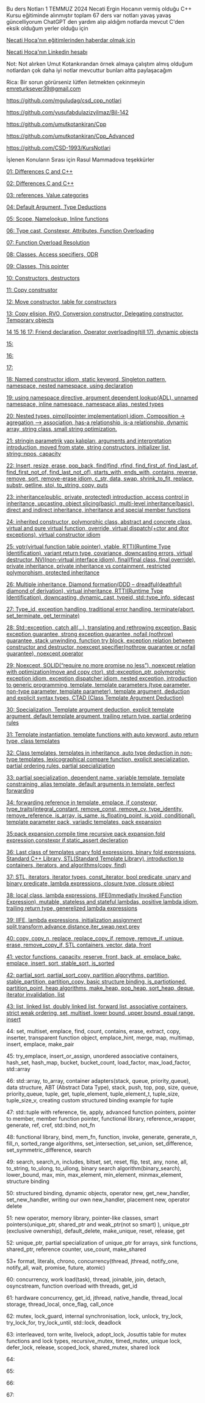Bu ders Notları 1 TEMMUZ 2024 Necati Ergin Hocanın vermiş olduğu C++ Kursu eğitiminde alınmıştır toplam 67 ders var 
notları yavaş yavaş güncelliyorum ChatGPT den yardım alıp aldığım notlarda mevcut C'den eksik olduğum yerler olduğu için

[Necati Hoca'nın eğitimlerinden haberdar olmak için](https://plepa.com/)

[Necati Hoca'nın Linkedin hesabı](https://www.linkedin.com/in/necatiergn/)

Not: Not alırken Umut Kotankırandan örnek almaya çalıştım almış olduğum notlardan çok daha iyi notlar mevcuttur bunları altta paylaşacağım

Rica: Bir sorun görürseniz lütfen iletmekten çekinmeyin emreturksever39@gmail.com

https://github.com/mguludag/csd_cpp_notlari

https://github.com/yusufabdulazizyilmaz/Bil-142

https://github.com/umutkotankiran/Cpp

https://github.com/umutkotankiran/Cpp_Advanced

https://github.com/CSD-1993/KursNotlari

İşlenen Konuların Sırası için Rasul Mammadova teşekkürler

[01:
Differences C and C++](https://github.com/kasimir039/NecatiErginDersNotlari/tree/master/01_01_07_2024)

[02: 
Differences C and C++](https://github.com/kasimir039/NecatiErginDersNotlari/tree/master/02_03_07_2024)

[03:
references, Value categories](https://github.com/kasimir039/NecatiErginDersNotlari/tree/master/03_08_07_2024)

[04:
Default Argument, Type Deductions](https://github.com/kasimir039/NecatiErginDersNotlari/tree/master/04_10_07_2024)

[05:
Scope, Namelookup, Inline functions](https://github.com/kasimir039/NecatiErginDersNotlari/tree/master/05_14_07_2024)

[06:
Type cast, Constexpr, Attributes, Function Overloading](https://github.com/kasimir039/NecatiErginDersNotlari/tree/master/06_17_07_2024)

[07:
Function Overload Resolution](https://github.com/kasimir039/NecatiErginDersNotlari/tree/master/08_24_07_2024)

[08:
Classes, Access specifiers, ODR](https://github.com/kasimir039/NecatiErginDersNotlari/tree/master/08_24_07_2024)

[09:
Classes, This pointer](https://github.com/kasimir039/NecatiErginDersNotlari/tree/master/09_29_07_2024)

[10:
Constructors, destructors](https://github.com/kasimir039/NecatiErginDersNotlari/tree/master/10_31_07_2024)

[11:
Copy construstor](https://github.com/kasimir039/NecatiErginDersNotlari/tree/master/11_06_08_2024)

[12: 
Move constructor, table for constructors](https://github.com/kasimir039/NecatiErginDersNotlari/tree/master/12_07_08_2024)

[13:
Copy elision, RVO, Conversion constructor, Delegating constructor, Temporary objects](https://github.com/kasimir039/NecatiErginDersNotlari/tree/master/13_12_08_2024)

[14 15 16 17:
Friend declaration, Operator overloading(till 17), dynamic objects](https://github.com/kasimir039/NecatiErginDersNotlari/tree/master/14_14_08_2024)

[15:](https://github.com/kasimir039/NecatiErginDersNotlari/tree/master/15_19_08_2024)

[16:](https://github.com/kasimir039/NecatiErginDersNotlari/tree/master/16_21_08_2024)

[17:](https://github.com/kasimir039/NecatiErginDersNotlari/tree/master/17_26_08_2024)

[18:
Named constructor idiom, static keyword, Singleton pattern, namespace, nested namespace, using declaration](https://github.com/kasimir039/NecatiErginDersNotlari/tree/master/18_28_08_2024)

[19:
using namespace directive, argument dependent lookup(ADL), unnamed namespace, inline namespace, namespace alias, nested types](https://github.com/kasimir039/NecatiErginDersNotlari/tree/master/19_02_09_2024)

[20:
Nested types, pimpl(pointer implementation) idiom, 
Composition -> agregation –> association, has-a relationship, is-a relationship, dynamic array, string class, small string optimization.](https://github.com/kasimir039/NecatiErginDersNotlari/tree/master/20_04_09_2024)

[21:
stringin parametrik yapı kalıpları, arguments and interpretation introduction, moved from state, string constructors, initializer list, string::npos, capacity](https://github.com/kasimir039/NecatiErginDersNotlari/tree/master/21_09_09_2024)

[22:
Insert,  resize, erase, pop_back, find(find, rfind, find_first_of, find_last_of, find_first_not_of,  find_last_not_of), starts_with, ends_with, contains, reverse, remove, sort, remove-erase idiom, c_str,  data, swap, shrink_to_fit, replace, substr, getline, stoi, to_string, copy, puts](https://github.com/kasimir039/NecatiErginDersNotlari/tree/master/22_11_09_2024)

[23:
inheritance(public, private, protected) introduction, access control in inheritance, upcasting, object slicing(basic), multi-level inheritance(basic), direct and indirect inheritance, inheritance and special member functions](https://github.com/kasimir039/NecatiErginDersNotlari/tree/master/23_16_09_2024)

[24: 
inherited constructor, polymorphic class, abstract and concrete class, virtual and pure virtual function, override, virtual dispatch(+ctor and dtor exceptions), virtual constructor idiom](https://github.com/kasimir039/NecatiErginDersNotlari/tree/master/24_18_09_2024)


[25: 
vptr(virtual function table pointer), vtable, RTTI(Runtime Type Identification), variant return type, covariance, downcasting errors, virtual destructor, NVI(non-virtual interface idiom), final(final class, final override), private inheritance, private inheritance vs containment, restricted polymorphism, protected inheritance](https://github.com/kasimir039/NecatiErginDersNotlari/tree/master/25_23_09_2024)

[26:
Multiple inheritance, Diamond formation(DDD – dreadful(deathful) diamond of derivation), virtual inheritance, RTTI(Runtime Type Identification), downcasting, dynamic_cast, typeid, std::type_info, sidecast](https://github.com/kasimir039/NecatiErginDersNotlari/tree/master/26_25_09_2024)

[27:
Type_id,  exception handling, traditional error handling, terminate(abort, set_terminate, get_terminate)](https://github.com/kasimir039/NecatiErginDersNotlari/tree/master/27_30_09_2024)

[28:
Std::exception, catch all(…), translating and rethrowing exception, Basic exception guarantee, strong exception guarantee, nofail (nothrow) guarantee, stack unwinding, function try block, exception relation between constructor and destructor, noexcept specifier(nothrow guarantee or nofail guarantee), noexcept operator](https://github.com/kasimir039/NecatiErginDersNotlari/tree/master/28_02_10_2024) 

[29:
Noexcept, SOLID(“require no more promise no less”), noexcept relation with optimization(move and copy ctor), std::exception_ptr, polymorphic exception idiom, exception dispatcher idiom, nested exception, introduction to generic programming,  template, template parameters (type parameter, non-type parameter, template parameter), template argument, deduction and explicit syntax types, CTAD (Class Template Argument Deduction)](https://github.com/kasimir039/NecatiErginDersNotlari/tree/master/29_07_10_2024)

[30:
Specialization, Template argument deduction, explicit template argument, default template argument, trailing return type, partial ordering rules](https://github.com/kasimir039/NecatiErginDersNotlari/tree/master/30_09_10_2024)

[31:
Template instantiation, template functions with auto keyword, auto return type,  class templates](https://github.com/kasimir039/NecatiErginDersNotlari/tree/master/31_14_10_2024)

[32: 
Class templates, templates in inheritance, auto type deduction in non-type templates, lexicographical compare function, explicit specialization, partial ordering rules, partial specializiation](https://github.com/kasimir039/NecatiErginDersNotlari/tree/master/32_16_10_2024)

[33:
partial specialization, dependent name, variable template, template constraining, alias template, default arguments in template, perfect forwarding](https://github.com/kasimir039/NecatiErginDersNotlari/tree/master/33_21_10_2024)

[34:
forwarding reference in template, emplace, if constexpr, type_traits(integral_constant, remove_const, remove_cv, type_identity, remove_reference,  is_array, is_same, is_floating_point, is_void, conditional), template parameter pack, variadic templates, pack expansion](https://github.com/kasimir039/NecatiErginDersNotlari/tree/master/34_23_10_2024)

[35:pack expansion,compile time recursive pack expansion,fold expression,constexpr if,static_assert decleration](https://github.com/kasimir039/NecatiErginDersNotlari/tree/master/35_30_10_2024)

[36: Last class of templates
unary fold expressions, binary fold expressions, Standard C++ Library, STL(Standard Template Library), introduction to containers, iterators, and algorithms(copy, find)](https://github.com/kasimir039/NecatiErginDersNotlari/tree/master/36_04_11_2024)

[37: 
STL, iterators, iterator types, const_iterator, bool predicate, unary and binary predicate, lambda expressions, closure type, closure object](https://github.com/kasimir039/NecatiErginDersNotlari/tree/master/37_06_11_2024)

[38:
local class, lambda expressions, IIFE(Immediatly Invoked Function Expression), mutable, stateless and stateful lambdas, positive lambda idiom, trailing return type, generelized lambda expressions](https://github.com/kasimir039/NecatiErginDersNotlari/tree/master/38_11_11_2024)

[39: 
IIFE, lambda expressions, initialization assignment split,transform,advance,distance,iter_swap,next,prev](https://github.com/kasimir039/NecatiErginDersNotlari/tree/master/39_13_11_2024)

[40:
copy, copy_n, replace, replace_copy_if, remove, remove_if, unique, erase, remove_copy_if, STL containers, vector, data, front](https://github.com/kasimir039/NecatiErginDersNotlari/tree/master/40_18_11_2024)

[41:
vector functions, capacity, reserve, front, back, at, emplace_bakc, emplace, insert, sort, stable_sort, is_sorted](https://github.com/kasimir039/NecatiErginDersNotlari/tree/master/41_20_11_2024)

[42:
partial_sort, partial_sort_copy, partition algorythms, partition, stable_partition, partition_copy, basic structure binding, is_partiotioned, partition_point, heap algorithms, make_heap, pop_heap, sort_heap, deque, iterator invalidation, list](https://github.com/kasimir039/NecatiErginDersNotlari/tree/master/42_25_11_2024)

[43:
list, linked list, doubly linked list, forward list, associative containers, strict weak ordering, set, multiset, lower bound, upper bound, equal range, insert](https://github.com/kasimir039/NecatiErginDersNotlari/tree/master/43_28_11_2024)

44:
set, multiset, emplace, find, count, contains, erase, extract, copy, inserter, transparent function object, emplace_hint, merge, map, multimap, insert, emplace, make_pair

45:
try_emplace, insert_or_assign,  unordered associative containers, hash_set, hash_map,  bucket, bucket_count, load_factor, max_load_factor, std::array

46:
std::array, to_array, container adapters(stack, queue, priority_queue), data structure, ABT (Abstract Data Type), stack, push, top, pop, size, queue, priority_queue, tuple, get, tuple_element, tuple_element_t, tuple_size, tuple_size_v, creating custom structured binding example for tuple

47:
std::tuple with reference, tie, apply, advanced function pointers, pointer to member, member function pointer, functional library, reference_wrapper, generate, ref, cref, std::bind, not_fn

48:
functional library, bind, mem_fn, function, invoke, generate, generate_n, fill_n, sorted_range algorithms, set_intersection, set_union, set_difference, set_symmetric_difference, search

49:
search, search_n, includes, bitset, set, reset, flip, test, any, none, all, to_string, to_ulong, to_ullong, binary search algorithm(binary_search), lower_bound, max, min, max_element, min_element, minmax_element, structure binding

50:
structured binding, dynamic objects, operator new, get_new_handler, set_new_handler, writing our own new_handler, placement new, operator delete

51:
new operator, memory library, pointer-like classes, smart pointers(unique_ptr, shared_ptr and weak_ptr(not so smart) ), unique_ptr (exclusive ownership), default_delete, make_unique, reset, release, get

52:
unique_ptr, partial specialization of unique_ptr for arrays, sink functions, shared_ptr, reference counter, use_count, make_shared

53+  format, literals, chrono, concurrency(thread, jthread, notify_one, notify_all, wait, promise, future, atomic) 

60:
concurrency,  work load(task), thread, joinable, join, detach, osyncstream, function overload with threads, get_id

61:
hardware concurrency, get_id, jthread, native_handle, thread_local storage, thread_local, once_flag, call_once

62:
mutex, lock_guard, internal synchronisation, lock, unlock, try_lock, try_lock_for, try_lock_until, std::lock, deadlock

63:
interleaved, torn write, livelock, adopt_lock, Josuttis table for mutex functions and lock types, recursive_mutex, timed_mutex,  unique lock, defer_lock, release, scoped_lock, shared_mutex, shared lock

64:

65:

66:

67:


